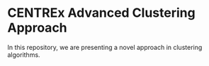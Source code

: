 # CENTREx Advanced Clustering Approach
In this repository, we are presenting a novel approach in clustering algorithms.
